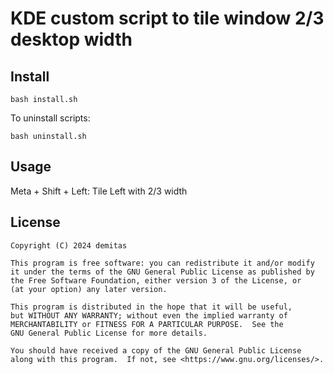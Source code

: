 # KDE custom script to tile window 2/3 desktop width

## Install

```
bash install.sh
```

To uninstall scripts:

```
bash uninstall.sh
```

## Usage

Meta + Shift + Left: Tile Left with 2/3 width

## License

    Copyright (C) 2024 demitas

    This program is free software: you can redistribute it and/or modify
    it under the terms of the GNU General Public License as published by
    the Free Software Foundation, either version 3 of the License, or
    (at your option) any later version.

    This program is distributed in the hope that it will be useful,
    but WITHOUT ANY WARRANTY; without even the implied warranty of
    MERCHANTABILITY or FITNESS FOR A PARTICULAR PURPOSE.  See the
    GNU General Public License for more details.

    You should have received a copy of the GNU General Public License
    along with this program.  If not, see <https://www.gnu.org/licenses/>.
